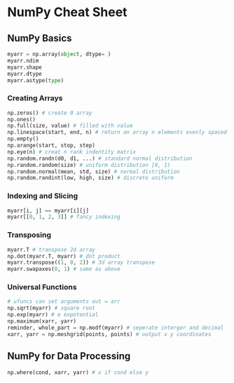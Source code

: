 # NumPy Cheat Sheet

## NumPy Basics

```python
myarr = np.array(object, dtype= ) 
myarr.ndim
myarr.shape
myarr.dtype
myarr.astype(type) 
```

### Creating Arrays

```python
np.zeros() # create 0 array
np.ones()
np.full(size, value) # filled with value
np.linespace(start, end, n) # return an array n elements evenly spaced [start, end]
np.empty()
np.arange(start, stop, step)
np.eye(n) # creat n rank indentity matrix
np.random.randn(d0, d1, ...) # standard normal distribution
np.random.random(size) # uniform distribution [0, 1)
np.random.normal(mean, std, size) # normal distribution
np.random.randint(low, high, size) # discrete uniform
```



### Indexing and Slicing

```python
myarr[i, j] == myarr[i][j]
myarr[[0, 1, 2, 3]] # fancy indexing 
```

### Transposing

```python
myarr.T # transpose 2d array
np.dot(myarr.T, myarr) # dot product
myarr.transpose((1, 0, 2)) # 3d array transpose
myarr.swapaxes(0, 1) # same as above
```

### Universal Functions

```python
# ufuncs can set arguments out = arr 
np.sqrt(myarr) # square root
np.exp(myarr) # e expotential 
np.maximum(xarr, yarr)
reminder, whole_part = np.modf(myarr) # seperate interger and decimal
xarr, yarr = np.meshgrid(points, points) # output x y coordinates
```

## NumPy for Data Processing

```python
np.where(cond, xarr, yarr) # x if cond else y

```



